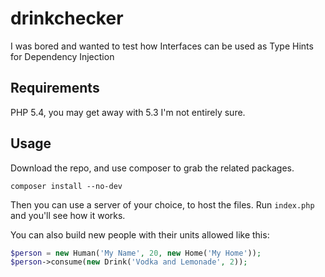 # drinkchecker
I was bored and wanted to test how Interfaces can be used as Type Hints for Dependency Injection


## Requirements
PHP 5.4, you may get away with 5.3 I'm not entirely sure.

## Usage

Download the repo, and use composer to grab the related packages.

```
composer install --no-dev
```

Then you can use a server of your choice, to host the files. Run `index.php` and you'll see how it works.

You can also build new people with their units allowed like this:

```php
$person = new Human('My Name', 20, new Home('My Home'));
$person->consume(new Drink('Vodka and Lemonade', 2));
```
